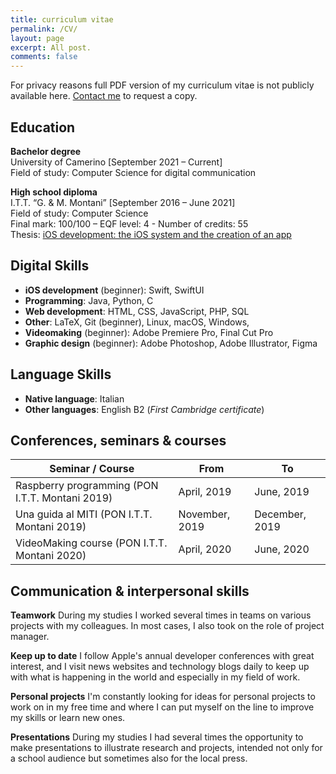```yaml
---
title: curriculum vitae
permalink: /CV/
layout: page
excerpt: All post.
comments: false
---
```


For privacy reasons full PDF version of my curriculum vitae is not publicly available here. [Contact me](mailto:alessiorubicini16@icloud.com) to request a copy.

## Education

**Bachelor degree**<br>
University of Camerino [September 2021 – Current]<br>
Field of study: Computer Science for digital communication<br>

**High school diploma**<br>
I.T.T. “G. & M. Montani”  [September 2016 – June 2021]<br>
Field of study: Computer Science<br>
Final mark: 100/100 – EQF level: 4 - Number of credits: 55<br>
Thesis: [iOS development: the iOS system and the creation of an app](https://drive.google.com/file/d/197nPT6MwFeuIL1SBIBO4gKgBvfjlFrwj/view?usp=sharing)

## Digital Skills
- **iOS development** (beginner): Swift, SwiftUI
- **Programming**: Java, Python, C
- **Web development**: HTML, CSS, JavaScript, PHP, SQL
- **Other**: LaTeX, Git (beginner), Linux, macOS, Windows, 
- **Videomaking** (beginner): Adobe Premiere Pro, Final Cut Pro
- **Graphic design** (beginner): Adobe Photoshop, Adobe Illustrator, Figma

## Language Skills
- **Native language**: Italian
- **Other languages**: English B2 (*First Cambridge certificate*)

## Conferences, seminars & courses

| **Seminar / Course**                            | **From**       | **To**         |
|-------------------------------------------------|----------------|----------------|
| Raspberry programming (PON I.T.T. Montani 2019) | April, 2019    | June, 2019     |
| Una guida al MITI (PON I.T.T. Montani 2019)     | November, 2019 | December, 2019 |
| VideoMaking course (PON I.T.T. Montani 2020)    | April, 2020    | June, 2020     |

## Communication & interpersonal skills
**Teamwork** During my studies I worked several times in teams on various projects with my colleagues. In most cases, I also took on the role of project manager.

**Keep up to date** I follow Apple's annual developer conferences with great interest, and I visit news websites and technology blogs daily to keep up with what is happening in the world and especially in my field of work.

**Personal projects** I'm constantly looking for ideas for personal projects to work on in my free time and where I can put myself on the line to improve my skills or learn new ones.

**Presentations** During my studies I had several times the opportunity to make presentations to illustrate research and projects, intended not only for a school audience but sometimes also for the local press.